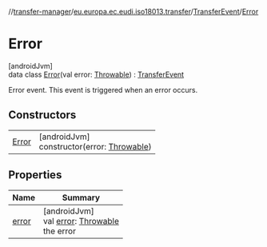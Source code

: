 //[transfer-manager](../../../../index.md)/[eu.europa.ec.eudi.iso18013.transfer](../../index.md)/[TransferEvent](../index.md)/[Error](index.md)

# Error

[androidJvm]\
data class [Error](index.md)(val error: [Throwable](https://kotlinlang.org/api/latest/jvm/stdlib/kotlin-stdlib/kotlin/-throwable/index.html)) : [TransferEvent](../index.md)

Error event. This event is triggered when an error occurs.

## Constructors

| | |
|---|---|
| [Error](-error.md) | [androidJvm]<br>constructor(error: [Throwable](https://kotlinlang.org/api/latest/jvm/stdlib/kotlin-stdlib/kotlin/-throwable/index.html)) |

## Properties

| Name | Summary |
|---|---|
| [error](error.md) | [androidJvm]<br>val [error](error.md): [Throwable](https://kotlinlang.org/api/latest/jvm/stdlib/kotlin-stdlib/kotlin/-throwable/index.html)<br>the error |

